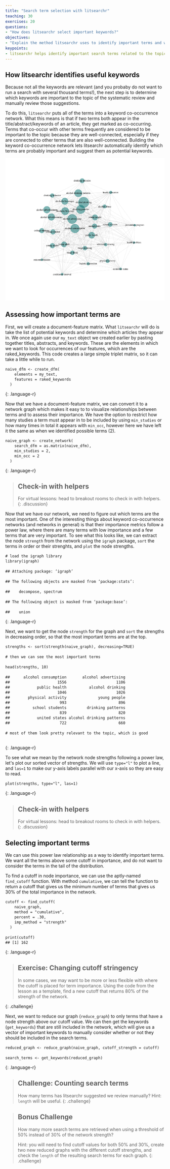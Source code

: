 ```yaml
---
title: "Search term selection with litsearchr"
teaching: 30
exercises: 20
questions:
- "How does litsearchr select important keywords?"
objectives:
- "Explain the method litsearchr uses to identify important terms and work through this process."
keypoints:
- litsearchr helps identify important search terms related to the topic of a systematic review.
---
```


## How litsearchr identifies useful keywords

Because not all the keywords are relevant (and you probaby do not want to run a search with several thousand terms!), the next step is to determine which keywords are important to the topic of the systematic review and manually review those suggestions. 

To do this, `litsearchr` puts all of the terms into a keyword co-occurrence network. What this means is that if two terms both appear in the title/abstract/keywords of an article, they get marked as co-occurring. Terms that co-occur with other terms frequently are considered to be important to the topic because they are well-connected, especially if they are connected to other terms that are also well-connected. Building the keyword co-occurrence network lets litsearchr automatically identify which terms are probably important and suggest them as potential keywords. 

![](../fig/example_KCN.png)


## Assessing how important terms are

First, we will create a document-feature matrix. What `litsearchr` will do is take the list of potential keywords and determine which articles they appear in. We once again use our `my_text` object we created earlier by pasting together titles, abstracts, and keywords. These are the elements in which we want to look for occurrences of our features, which are the raked_keywords. This code creates a large simple triplet matrix, so it can take a little while to run. 

~~~
naive_dfm <- create_dfm(
    elements = my_text,
    features = raked_keywords
  )
~~~
{: .language-r}

Now that we have a document-feature matrix, we can convert it to a network graph which makes it easy to to visualize relationships between terms and to assess their importance. We have the option to restrict how many studies a term must appear in to be included by using `min_studies` or how many times in total it appears with `min_occ`, however here we have left it the same as when we identified possible terms (2).

~~~
naive_graph <- create_network(
    search_dfm = as.matrix(naive_dfm),
    min_studies = 2,
    min_occ = 2
  )
~~~
{: .language-r}

> ## Check-in with helpers
> For virtual lessons: head to breakout rooms to check in with helpers.
{: .discussion}

Now that we have our network, we need to figure out which terms are the most important. One of the interesting things about keyword co-occurrence networks (and networks in general) is that their importance metrics follow a power law, where there are many terms with low importance and a few terms that are very important. To see what this looks like, we can extract the node `strength` from the network using the `igraph` package, `sort` the terms in order or their strenghts, and `plot` the node strengths.

~~~
# load the igraph library
library(igraph)

## Attaching package: ‘igraph’

## The following objects are masked from ‘package:stats’:

##    decompose, spectrum

## The following object is masked from ‘package:base’:

##    union
~~~
{: .language-r}



Next, we want to get the node `strength` for the graph and `sort` the strengths in decreasing order, so that the most important terms are at the top.

~~~
strengths <- sort(strength(naive_graph), decreasing=TRUE)

# then we can see the most important terms

head(strengths, 10)

##      alcohol consumption       alcohol advertising 
##                     1556                      1106 
##            public health          alcohol drinking 
##                     1046                      1026 
##        physical activity              young people 
##                      993                       896 
##          school students         drinking patterns 
##                      839                       820 
##            united states alcohol drinking patterns 
##                      722                       660 

# most of them look pretty relevant to the topic, which is good


~~~
{: .language-r}


To see what we mean by the network node strengths following a power law, let's plot our sorted vector of strengths. We will use `type="l"` to plot a line, and `las=1` to make our y-axis labels parallel with our x-axis so they are easy to read.

~~~
plot(strengths, type="l", las=1)
~~~
{: .language-r}

> ## Check-in with helpers
> For virtual lessons: head to breakout rooms to check in with helpers.
{: .discussion}

## Selecting important terms

We can use this power law relationship as a way to identify important terms. We want all the terms above some cutoff in importance, and do not want to consider the terms in the tail of the distribution. 

To find a cutoff in node importance, we can use the aptly-named `find_cutoff` function. With method `cumulative`, we can tell the function to return a cutoff that gives us the minimum number of terms that gives us 30% of the total importance in the network. 

~~~
cutoff <- find_cutoff(
    naive_graph,
    method = "cumulative",
    percent = .30,
    imp_method = "strength"
  )
  
print(cutoff)
## [1] 162
~~~
{: .language-r}

> ## Exercise: Changing cutoff stringency
> 
> In some cases, we may want to be more or less flexible with where the cutoff is placed for term importance.
> Using the code from the lesson as a template, find a new cutoff that returns 80% of the strength of the network.
> 
{: .challenge}

Next, we want to reduce our graph (`reduce_graph`) to only terms that have a node strength above our cutoff value. We can then get the keywords (`get_keywords`) that are still included in the network, which will give us a vector of important keywords to manually consider whether or not they should be included in the search terms. 

~~~
reduced_graph <- reduce_graph(naive_graph, cutoff_strength = cutoff)

search_terms <- get_keywords(reduced_graph)
~~~
{: .language-r}

> ## Challenge: Counting search terms
> How many terms has litsearchr suggested we review manually? Hint: `length` will be useful.
{: .challenge}


> ## Bonus Challenge
> 
> How many more search terms are retrieved when using a threshold of 50% instead of 30% of the network strength?
> 
> Hint: you will need to find cutoff values for both 50% and 30%, create two new reduced graphs with the different
> cutoff strengths, and check the `length` of the resulting search terms for each graph.
{: .challenge}
